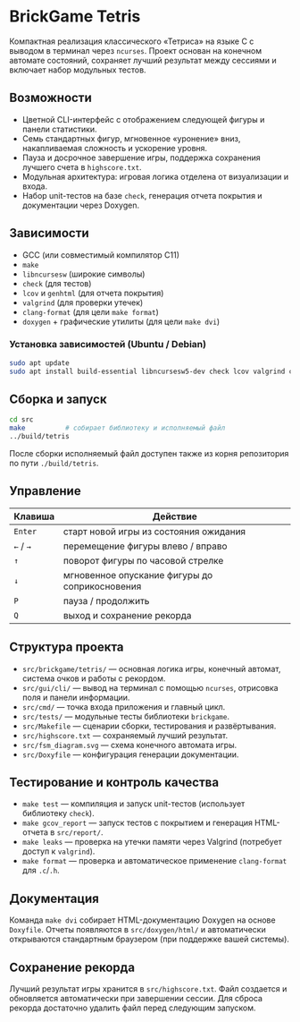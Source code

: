 # BrickGame Tetris

Компактная реализация классического «Тетриса» на языке C с выводом в терминал через `ncurses`. Проект основан на конечном автомате состояний, сохраняет лучший результат между сессиями и включает набор модульных тестов.

## Возможности
- Цветной CLI-интерфейс с отображением следующей фигуры и панели статистики.
- Семь стандартных фигур, мгновенное «уронение» вниз, накапливаемая сложность и ускорение уровня.
- Пауза и досрочное завершение игры, поддержка сохранения лучшего счета в `highscore.txt`.
- Модульная архитектура: игровая логика отделена от визуализации и входа.
- Набор unit-тестов на базе `check`, генерация отчета покрытия и документации через Doxygen.

## Зависимости
- GCC (или совместимый компилятор C11)
- `make`
- `libncursesw` (широкие символы)
- `check` (для тестов)
- `lcov` и `genhtml` (для отчета покрытия)
- `valgrind` (для проверки утечек)
- `clang-format` (для цели `make format`)
- `doxygen` + графические утилиты (для цели `make dvi`)

### Установка зависимостей (Ubuntu / Debian)
```sh
sudo apt update
sudo apt install build-essential libncursesw5-dev check lcov valgrind clang-format doxygen graphviz
```

## Сборка и запуск
```sh
cd src
make          # собирает библиотеку и исполняемый файл
../build/tetris
```
После сборки исполняемый файл доступен также из корня репозитория по пути `./build/tetris`.

## Управление
| Клавиша | Действие |
| --- | --- |
| `Enter` | старт новой игры из состояния ожидания |
| `←` / `→` | перемещение фигуры влево / вправо |
| `↑` | поворот фигуры по часовой стрелке |
| `↓` | мгновенное опускание фигуры до соприкосновения |
| `P` | пауза / продолжить |
| `Q` | выход и сохранение рекорда |

## Структура проекта
- `src/brickgame/tetris/` — основная логика игры, конечный автомат, система очков и работы с рекордом.
- `src/gui/cli/` — вывод на терминал с помощью `ncurses`, отрисовка поля и панели информации.
- `src/cmd/` — точка входа приложения и главный цикл.
- `src/tests/` — модульные тесты библиотеки `brickgame`.
- `src/Makefile` — сценарии сборки, тестирования и развёртывания.
- `src/highscore.txt` — сохраняемый лучший результат.
- `src/fsm_diagram.svg` — схема конечного автомата игры.
- `src/Doxyfile` — конфигурация генерации документации.

## Тестирование и контроль качества
- `make test` — компиляция и запуск unit-тестов (использует библиотеку `check`).
- `make gcov_report` — запуск тестов с покрытием и генерация HTML-отчета в `src/report/`.
- `make leaks` — проверка на утечки памяти через Valgrind (потребует доступ к `valgrind`).
- `make format` — проверка и автоматическое применение `clang-format` для `.c`/`.h`.

## Документация
Команда `make dvi` собирает HTML-документацию Doxygen на основе `Doxyfile`. Отчеты появляются в `src/doxygen/html/` и автоматически открываются стандартным браузером (при поддержке вашей системы).

## Сохранение рекорда
Лучший результат игры хранится в `src/highscore.txt`. Файл создается и обновляется автоматически при завершении сессии. Для сброса рекорда достаточно удалить файл перед следующим запуском.

